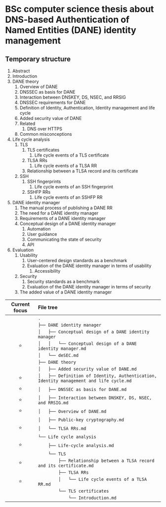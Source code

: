# BSc computer science thesis about DNS-based Authentication of Named Entities (DANE) identity management

## Temporary structure

1. Abstract
2. Introduction
3. DANE theory
   1. Overview of DANE
   2. DNSSEC as basis for DANE
   3. Interaction between DNSKEY, DS, NSEC, and RRSIG
   4. DNSSEC requirements for DANE
   5. Definition of Identity, Authentication, Identity management and life cycle
   6. Added security value of DANE
   7. Related
      1. DNS over HTTPS
   8. Common misconceptions
4. Life cycle analysis
   1. TLS
      1. TLS certificates
         1. Life cycle events of a TLS certificate
      2. TLSA RRs
         1. Life cycle events of a TLSA RR
      3. Relationship between a TLSA record and its certificate
   2. SSH
      1. SSH fingerprints
         1. Life cycle events of an SSH fingerprint
      2. SSHFP RRs
         1. Life cycle events of an SSHFP RR
5. DANE identity manager
   1. The manual process of publishing a DANE RR
   2. The need for a DANE identity manager
   3. Requirements of a DANE identity manager
   4. Conceptual design of a DANE identity manager
      1. Automation
      2. User guidance
      3. Communicating the state of security
      4. API
6. Evaluation
   1. Usability
      1. User-centered design standards as a benchmark
      2. Evaluation of the DANE identity manager in terms of usability
         1. Accessibility
   2. Security
      1. Security standards as a benchmark
      2. Evaluation of the DANE identity manager in terms of security
   3. The added value of a DANE identity manager

| Current focus | File tree |
|:-------------:|:----------|
|               | `.` |
|               | `├── DANE identity manager` |
|               | `│   ├── Conceptual design of a DANE identity manager` |
|      ⭐        | `│   │   └── Conceptual design of a DANE identity manager.md` |
|               | `│   └── deSEC.md` |
|               | `├── DANE theory` |
|               | `│   ├── Added security value of DANE.md` |
|      ⭐        | `│   ├── Definition of Identity, Authentication, Identity management and life cycle.md` |
|      ⭐        | `│   ├── DNSSEC as basis for DANE.md` |
|      ⭐        | `│   ├── Interaction between DNSKEY, DS, NSEC, and RRSIG.md` |
|      ⭐        | `│   ├── Overview of DANE.md` |
|               | `│   ├── Public-key cryptography.md` |
|      ⭐        | `│   └── TLSA RRs.md` |
|               | `└── Life cycle analysis` |
|      ⭐        | `    ├── Life-cycle analysis.md` |
|               | `    └── TLS` |
|      ⭐        | `        ├── Relationship between a TLSA record and its certificate.md` |
|               | `        ├── TLSA RRs` |
|      ⭐        | `        │   └── Life cycle events of a TLSA RR.md` |
|               | `        └── TLS certificates` |
|               | `            └── Introduction.md` |
